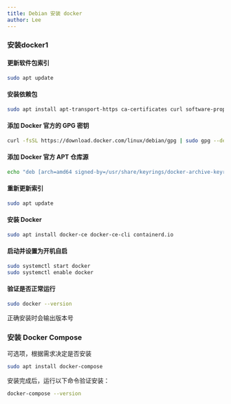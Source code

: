 ```yaml
---
title: Debian 安装 docker
author: Lee
---
```


### 安装docker1

#### 更新软件包索引

```bash
sudo apt update
```

#### 安装依赖包

```bash
sudo apt install apt-transport-https ca-certificates curl software-properties-common
```

#### 添加 Docker 官方的 GPG 密钥

```bash
curl -fsSL https://download.docker.com/linux/debian/gpg | sudo gpg --dearmor -o /usr/share/keyrings/docker-archive-keyring.gpg
```

#### 添加 Docker 官方 APT 仓库源

```bash
echo "deb [arch=amd64 signed-by=/usr/share/keyrings/docker-archive-keyring.gpg] https://download.docker.com/linux/debian $(lsb_release -cs) stable" | sudo tee /etc/apt/sources.list.d/docker.list > /dev/null
```

#### 重新更新索引

```bash
sudo apt update
```

#### 安装 Docker

```bash
sudo apt install docker-ce docker-ce-cli containerd.io
```

#### 启动并设置为开机自启

```bash
sudo systemctl start docker
sudo systemctl enable docker
```

#### 验证是否正常运行

```bash
sudo docker --version
```

正确安装时会输出版本号

### 安装 Docker Compose

可选项，根据需求决定是否安装

```bash
sudo apt install docker-compose
```

安装完成后，运行以下命令验证安装：

```bash
docker-compose --version
```
